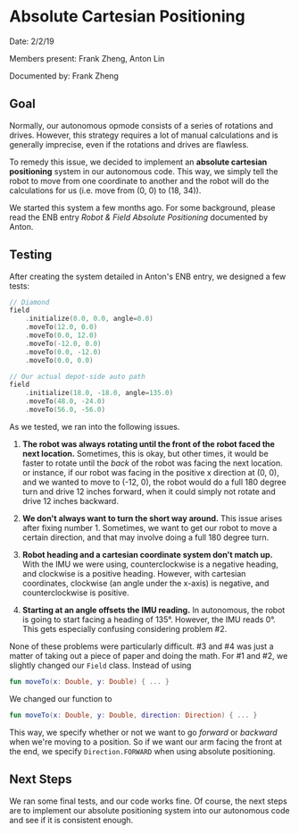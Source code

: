 # Absolute Cartesian Positioning

Date: 2/2/19

Members present: Frank Zheng, Anton Lin

Documented by: Frank Zheng

## Goal

Normally, our autonomous opmode consists of a series of rotations and drives. However, this strategy requires a lot of manual calculations and is generally imprecise, even if the rotations and drives are flawless.

To remedy this issue, we decided to implement an **absolute cartesian positioning** system in our autonomous code. This way, we simply tell the robot to move from one coordinate to another and the robot will do the calculations for us (i.e. move from (0, 0) to (18, 34)).

We started this system a few months ago. For some background, please read the ENB entry _Robot & Field Absolute Positioning_ documented by Anton.

## Testing

After creating the system detailed in Anton's ENB entry, we designed a few tests:

```kotlin
// Diamond
field
    .initialize(0.0, 0.0, angle=0.0)
    .moveTo(12.0, 0.0)
    .moveTo(0.0, 12.0)
    .moveTo(-12.0, 0.0)
    .moveTo(0.0, -12.0)
    .moveTo(0.0, 0.0)

// Our actual depot-side auto path
field
    .initialize(18.0, -18.0, angle=135.0)
    .moveTo(48.0, -24.0)
    .moveTo(56.0, -56.0)
```

As we tested, we ran into the following issues.

1. **The robot was always rotating until the front of the robot faced the next location.** Sometimes, this is okay, but other times, it would be faster to rotate until the _back_ of the robot was facing the next location. or instance, if our robot was facing in the positive x direction at (0, 0), and we wanted to move to (-12, 0), the robot would do a full 180 degree turn and drive 12 inches forward, when it could simply not rotate and drive 12 inches backward.

2. **We don't always want to turn the short way around.** This issue arises after fixing number 1. Sometimes, we want to get our robot to move a certain direction, and that may involve doing a full 180 degree turn.

3. **Robot heading and a cartesian coordinate system don't match up.** With the IMU we were using, counterclockwise is a negative heading, and clockwise is a positive heading. However, with cartesian coordinates, clockwise (an angle under the x-axis) is negative, and counterclockwise is positive.

4. **Starting at an angle offsets the IMU reading.** In autonomous, the robot is going to start facing a heading of 135°. However, the IMU reads 0°. This gets especially confusing considering problem #2.

None of these problems were particularly difficult. #3 and #4 was just a matter of taking out a piece of paper and doing the math. For #1 and #2, we slightly changed our `Field` class. Instead of using

```kotlin
fun moveTo(x: Double, y: Double) { ... }
```

We changed our function to

```kotlin
fun moveTo(x: Double, y: Double, direction: Direction) { ... }
```

This way, we specify whether or not we want to go _forward_ or _backward_ when we're moving to a position. So if we want our arm facing the front at the end, we specify `Direction.FORWARD` when using absolute positioning.

## Next Steps

We ran some final tests, and our code works fine. Of course, the next steps are to implement our absolute positioning system into our autonomous code and see if it is consistent enough.
